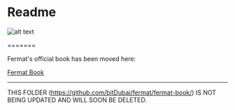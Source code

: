 Readme
========= 

![alt text](https://github.com/bitDubai/media-kit/blob/master/MediaKit/Logotype/Fermat%20Book/PNG/Wide_HQ_2300x1100.png "Fermat Book Logo - wide")

=======

Fermat's  official book has been moved here:


[Fermat Book](https://github.com/bitDubai/fermat-book)


------------------------------------

THIS FOLDER (https://github.com/bitDubai/fermat/fermat-book/) IS NOT BEING UPDATED AND WILL SOON BE DELETED.


